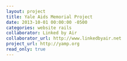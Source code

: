 ```yaml
---
layout: project
title: Yale Aids Memorial Project
date: 2013-10-01 00:00:00 -0500
categories: website rails
collaborator: Linked by Air
collaborator_url: http://www.linkedbyair.net
project_url: http://yamp.org
read_only: true
---
```

